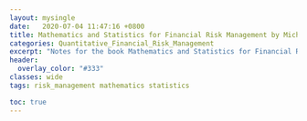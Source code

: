```yaml
---
layout: mysingle
date:   2020-07-04 11:47:16 +0800
title: Mathematics and Statistics for Financial Risk Management by Michael B. Miller
categories: Quantitative_Financial_Risk_Management
excerpt: "Notes for the book Mathematics and Statistics for Financial Risk Management by by Michael B. Miller. It includes basic concepts in mathemtacs and statistics used in the risk mangement process."
header:
  overlay_color: "#333"
classes: wide
tags: risk_management mathematics statistics

toc: true
---
```

